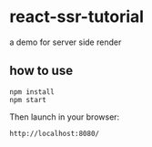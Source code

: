 # react-ssr-tutorial
a demo for server side render

## how to use
```
npm install 
npm start
```

Then launch in your browser:
```
http://localhost:8080/
```